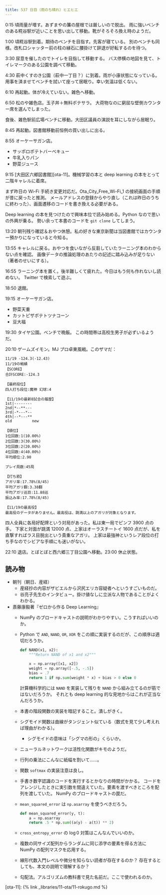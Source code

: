 ```yaml
---
title: 537 日目（雨のち晴れ）ヒエヒエ
---
```


0:15 頃雨量が増す。あずまやの簾の屋根では厳しいので脱出。
雨に強いベンチのある糀谷駅が近いことを思い出して移動。靴がそろそろ換え時のようだ。

1:00 頃糀谷駅到着。期待のベンチを目指す。先客が寝ている。
別のベンチも同様。改札口シャッター前の柱の縁石に腰掛けて辞退が好転するのを待つ。

3:30 尿意を催したのでトイレを目指して移動する。
バス停横の地図を見て、トイレマークのある公園を調べて移動。

4:30 萩中くすのき公園（萩中一丁目？）に到着。雨が小康状態になっている。
用事を済ませてベンチを拭いて座って居眠り。幸い気温は低くない。

6:10 再起動。体が冷えていない。雑色へ移動。

6:50 松のや雑色店。玉子丼＋無料ポテサラ。
大荷物なのに窮屈な壁側カウンター席を選んでしまった。

食後、雑色駅前広場ベンチに移動。大田区議員の演説を耳にしながら居眠り。

8:45 再起動。図書館移動前恒例の買い出しに出る。

8:55 オーケーサガン店。

* サッポロポテトバーベキュー
* 牛乳入りパン
* 野菜ジュース

9:15 [大田区六郷図書館][ota-11]。機械学習の本と deep learning の本をとって二階キャレルに着席。

まず昨日の Wi-Fi 手続き変更対応だ。Ota_City_Free_Wi-Fi_1 の接続画面の手順が昔に戻ったと推測。
メールアドレスの登録からやり直し（これは昨日のうちに終わった）、画面遷移のコードを書き換える必要がある。

Deep learning の本を見つけたので興味本位で読み始める。Python なので思いの外興が乗る。
勢い余って本書のコードを `git clone` してしまう。

13:20 朝刊残り確認＆おやつ休憩。私の好きな東京新聞は当図書館ではカウンター預かりになっていると今知る。

13:55 キャレルに戻る。おやつを食いながら反芻していたラーニング本のわからない点を確認。
画像データの推論処理のあたりの記述に踏み込みが足りない（著者のせいにする）。

16:55 ラーニング本を置く。後半難しくて疲れた。今日はもう何も作れないし読めない。
Twitter で検索して遊ぶ。

18:50 退館。

19:15 オーケーサガン店。

* 野菜天重
* カットピザポテトツナコーン
* 豆大福

19:30 タイヤ公園。ベンチで晩飯。
この時間帯は高校生男子が必ずいるようだ。

20:10 ゲームズイモン。MJ プロ卓東風戦。このザマだ：

```text
11/19 -124.3(-12.43)
11/19の戦績
【SCORE】
合計SCORE:-124.3

【最終段位】
四人打ち段位:魔神 幻球:4

【11/19の最新8試合の履歴】
1st|--------
2nd|*--**---
3rd|-*---*--
4th|--*---**
old         new

【順位】
1位回数:1(10.00%)
2位回数:3(30.00%)
3位回数:2(20.00%)
4位回数:4(40.00%)
平均順位:2.90

プレイ局数:45局

【打ち筋】
アガリ率:17.78%(8/45)
平均アガリ翻:3.38翻
平均アガリ巡目:11.88巡
振込み率:17.78%(8/45)

【11/19の最高役】
最高役のデータがありません。最高役は、跳満以上のアガリが対象となります。
```

四人全員に各局好配牌という対局があった。私は東一局でピンフ 3900 点の手。
下家と対面が跳満 12000 点、上家はオーラスチートイ 1600 点だが、私を直撃すればラス目脱出という貴重なアガリ。
上家は最強神というレア段位の打ち手なのでシビアな手順にも迷いがない。

22:10 退店。とぼとぼと西六郷三丁目公園へ移動。23:00 休止状態。

## 読み物

* 朝刊（朝日、産経）
  * 産経抄の内容がザビエルから沢尻エリカ容疑者へというすごいものだ。
  * 谷亮子先生のインタビュー。掛け値なしに立派な人物であることがよくわかる。
* 斎藤康毅著『ゼロから作る Deep Learning』
  * NumPy のブロードキャストの説明がわかりやすい。こうすればいいのか。
  * Python で `AND`, `NAND`, `OR`, `XOR` をこの順に実装するのだが、この順序は適切だろうか。

    ```python
    def NAND(x1, x2):
        """Return NAND of x1 and x2"""

        x = np.array([x1, x2])
        weight = np.array([-.5, -.5])
        bias = .7
        return 1 if np.sum(weight * x) + bias > 0 else 0
    ```

    計算機科学的には `NAND` を実装して残りを `NAND` から組み立てるのが筋ではないだろうか。
    それとも deep learning 的な見地からはこれが正当なんだろうか。
  * 本書の階段関数の実装を暗記すること。潰しがきく。
  * シグモイド関数は曲線がタンジェント似ている（数式を見て少し考えれば理由がわかる）。
    * シグモイドの意味は「シグマの形の」くらいか。
  * ニューラルネットワークは活性化関数がキモのようだ。
  * 行列の乗法にこんなに紙幅を割いて……。
  * 関数 `softmax` の実装注意は良し。
  * 手書き数字認識のコードを実行するとかなりの時間がかかる。
    コードをアレンジしたときに実引数を間違えていた。要素を渡すべきところを配列を渡していた。
    NumPy のブロードキャストの罠だ。
  * `mean_squared_error` は `np.asarray` を使うべきだろう。

    ```python
    def mean_squared_error(y, t):
        a = np.asarray
        return .5 * np.sum((a(y) - a(t)) ** 2)
    ```

  * `cross_entropy_error` の $\log 0$ 対策はこんなんでいいのか。
  * 複数の同サイズ配列からランダムに同じ添字の要素を得る方法に NumPy の配列マスクを応用する。
  * 線形代数入門レベルや微分を知らない読者が存在するのか？
    存在するとしても、本文の説明で理解するか？
  * 勾配法。アルゴリズムの教科書で見た名前だ。ここで使われるのか。

[ota-11]: {% link _libraries/11-ota/11-rokugo.md %}
